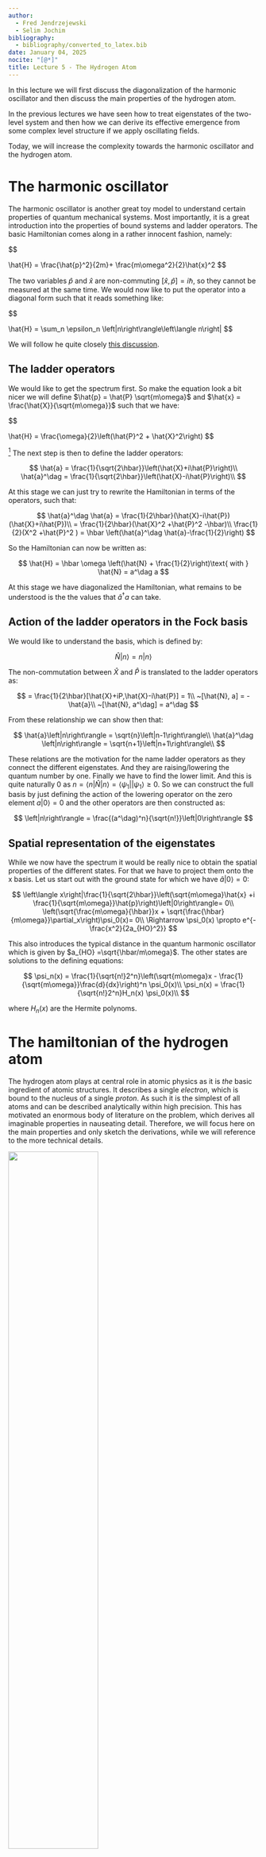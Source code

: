 ```yaml
---
author:
  - Fred Jendrzejewski
  - Selim Jochim
bibliography:
  - bibliography/converted_to_latex.bib
date: January 04, 2025
nocite: "[@*]"
title: Lecture 5 - The Hydrogen Atom
---
```


In this lecture we will first discuss the diagonalization of the
harmonic oscillator and then discuss the main properties of the hydrogen
atom.

In the previous lectures we have seen how to treat eigenstates of the
two-level system and then how we can derive its effective emergence from
some complex level structure if we apply oscillating
fields.

Today, we will increase the complexity towards the harmonic oscillator
and the hydrogen atom.

# The harmonic oscillator

The harmonic oscillator is another great toy model to understand certain
properties of quantum mechanical systems. Most importantly, it is a
great introduction into the properties of bound systems and ladder
operators. The basic Hamiltonian comes along in a rather innocent
fashion, namely:

$$

\hat{H} = \frac{\hat{p}^2}{2m}+ \frac{m\omega^2}{2}\hat{x}^2
$$

The two variables $\hat{p}$ and $\hat{x}$ are
non-commuting $[\hat{x}, \hat{p}] = i\hbar$, so they cannot be measured
at the same time. We would now like to put the operator into a diagonal
form such that it reads something like:

$$

\hat{H} = \sum_n \epsilon_n \left|n\right\rangle\left\langle n\right|
$$

We will follow he quite closely [this discussion](https://ocw.mit.edu/courses/nuclear-engineering/22-51-quantum-theory-of-radiation-interactions-fall-2012/lecture-notes/MIT22_51F12_Ch9.pdf).

## The ladder operators

We would like to get the spectrum first. So make the equation look a bit
nicer we will define $\hat{p} = \hat{P} \sqrt{m\omega}$ and
$\hat{x} = \frac{\hat{X}}{\sqrt{m\omega}}$ such that we have:

$$

\hat{H} = \frac{\omega}{2}\left(\hat{P}^2 + \hat{X}^2\right)
$$

[^1] The next step is then to define the ladder
operators:

$$
\hat{a} = \frac{1}{\sqrt{2\hbar}}\left(\hat{X}+i\hat{P}\right)\\
\hat{a}^\dag = \frac{1}{\sqrt{2\hbar}}\left(\hat{X}-i\hat{P}\right)\\
$$

At this stage we can just try to rewrite the Hamiltonian
in terms of the operators, such that:

$$
\hat{a}^\dag \hat{a} = \frac{1}{2\hbar}(\hat{X}-i\hat{P})(\hat{X}+i\hat{P})\\
= \frac{1}{2\hbar}(\hat{X}^2 +\hat{P}^2 -\hbar)\\
 \frac{1}{2}(X^2 +\hat{P}^2 ) = \hbar \left(\hat{a}^\dag \hat{a}-\frac{1}{2}\right)
$$

So the Hamiltonian can now be written as:

$$
\hat{H} = \hbar \omega \left(\hat{N} + \frac{1}{2}\right)\text{ with } \hat{N} = a^\dag a
$$

At this stage we have diagonalized the Hamiltonian, what
remains to be understood is the the values that $\hat{a}^\dag a$ can
take.

## Action of the ladder operators in the Fock basis

We would like to understand the basis, which is defined by:

$$
\hat{N} \left|n\right\rangle = n \left|n\right\rangle
$$

The non-commutation between $\hat{X}$ and $\hat{P}$ is
translated to the ladder operators as:

$$
= \frac{1}{2\hbar}[\hat{X}+iP,\hat{X}-i\hat{P}] = 1\\
~[\hat{N}, a] = -\hat{a}\\
~[\hat{N}, a^\dag] = a^\dag
$$

From these relationship we can show then that:

$$
\hat{a}\left|n\right\rangle = \sqrt{n}\left|n-1\right\rangle\\
\hat{a}^\dag \left|n\right\rangle = \sqrt{n+1}\left|n+1\right\rangle\\
$$

These relations are the motivation for the name ladder
operators as they connect the different eigenstates. And they are
raising/lowering the quantum number by one. Finally we have to find the
lower limit. And this is quite naturally 0 as
$n = \left\langle n\right|\hat{N}\left|n\right\rangle = \left\langle\psi_1\right|\left|\psi_1\right\rangle\geq 0$.
So we can construct the full basis by just defining the action of the
lowering operator on the zero element
$a\left|0\right\rangle = 0$ and the other operators are
then constructed as:

$$
\left|n\right\rangle = \frac{(a^\dag)^n}{\sqrt{n!}}\left|0\right\rangle
$$

## Spatial representation of the eigenstates

While we now have the spectrum it would be really nice to obtain the
spatial properties of the different states. For that we have to project
them onto the x basis. Let us start out with the ground state for which
we have $\hat{a}\left|0\right\rangle= 0$:

$$
\left\langle x\right|\frac{1}{\sqrt{2\hbar}}\left(\sqrt{m\omega}\hat{x} +i \frac{1}{\sqrt{m\omega}}\hat{p}\right)\left|0\right\rangle= 0\\
\left(\sqrt{\frac{m\omega}{\hbar}}x + \sqrt{\frac{\hbar}{m\omega}}\partial_x\right)\psi_0(x)= 0\\
\Rightarrow \psi_0(x) \propto e^{-\frac{x^2}{2a_{HO}^2}}
$$

This also introduces the typical distance in the quantum
harmonic oscillator which is given by $a_{HO} =\sqrt{\hbar/m\omega}$.
The other states are solutions to the defining equations:

$$
\psi_n(x) = \frac{1}{\sqrt{n!}2^n}\left(\sqrt{m\omega}x - \frac{1}{\sqrt{m\omega}}\frac{d}{dx}\right)^n \psi_0(x)\\
\psi_n(x) = \frac{1}{\sqrt{n!}2^n}H_n(x) \psi_0(x)\\
$$

where $H_n(x)$ are the Hermite polynoms.

# The hamiltonian of the hydrogen atom

The hydrogen atom plays at central role in atomic physics as it is _the_
basic ingredient of atomic structures. It describes a single _electron_,
which is bound to the nucleus of a single _proton_. As such it is the
simplest of all atoms and can be described analytically within high
precision. This has motivated an enormous body of literature on the
problem, which derives all imaginable properties in nauseating detail.
Therefore, we will focus here on the main properties and only sketch the
derivations, while we will reference to the more technical details.

<img src="./lecture5_pic1.png" width="60%">

Sketch of the hydrogen atom with the relative coordinate and the
coordinates of the proton and the electron.

For the hydrogen atom as shown in above, we can write down the Hamiltonian

$$
\hat{H}=\frac{{{\hat{\vec{p}}}^2_\text{p}}}{2m_\text{p}} + \frac{{\hat{\vec{p}}}^2_\text{e}}{2m_\text{e}} - \frac{Ze^2}{4\pi\epsilon_0 r},
$$

where $Ze$ is the nuclear charge. To solve the problem,
we have to find the right Hilbert space. We can not solve the problem of
the electron alone. If we do a separation of coordinates, i.e., we
separate the Hamiltonian into the the center of mass and the relative
motion, we get

$$
\hat{H} = \underbrace{\frac{{\hat{\vec{p}}}^2_{\textrm{cm}}}{2M}}_{\hat{H}_{\textrm{cm}}} + \underbrace{\frac{{\hat{\vec{p}}}^2_\text{r}}{2\mu}- \frac{Ze^2}{4\pi\epsilon_0r}}_{\hat{H}_{\text{atom}}}
$$

with the reduced mass $1/\mu=1/m_\text{e}+1/m_\text{p}$.
If the state of the hydrogen atom $\left|\psi\right\rangle$
is an eigenstate of $\hat{H}$, we can write

$$
\hat{H}\left|\psi\right\rangle=\left(\hat{H}_\textrm{cm}+\hat{H}_{\text{atom}} \right)\left|\psi_\textrm{cm}\right\rangle\otimes \left|\psi_\text{atom}\right\rangle \\
= \left( E_{\text{kin}} + E_\text{atom} \right) \left|\psi\right\rangle.
$$

Both states are eigenstates of the system. The state
$\left|\psi\right\rangle$ can be split up as shown since
the two degrees of freedom are generally not entangled.

![Sketch of the hydrogen atom with the relative coordinate and the
coordinates of the proton and the electron.
](figures/Bildschirmfoto-2018-09-28-um-16-07-07/Bildschirmfoto-2018-09-28-um-16-07-07){#261310
width="0.70\\columnwidth"}

The wave function of the system then reads:

$$
\psi(\vec{R},\vec{r}) = \left( \left\langle R\right| \otimes \left\langle r\right|\right)\left( \left|\psi_\textrm{cm}\right\rangle \otimes \left|\psi_{\text{atom}}\right\rangle\right)\\
= \psi(\vec{R}) \cdot \psi (\vec{r})
$$

Our goal is now to find the eigenfunctions and
eigenenergies of $\hat{H}_\text{atom}$. In order to further divide the
Hilbert space, we can use the symmetries.

# Conservation of orbital angular momentum

$\hat{H}_\text{atom}$ possesses spherical symmetry, which implies that
**orbital angular momentum** $\hat{\vec{L}}$ is conserved. It is defined
as:

$$
\hat{\vec{L}}=\hat{\vec{r}} \times \hat{\vec{p}}
$$

In other words, we have:

$$
= 0
$$

Let us show first that the kinetic term commutes with
the angular momentum operator, We will employ the commutator
relationships for position and momentum $[x_i, p_j]=i\hbar$ and the
relationship $[A,BC] = [A,B]C+B[A,C]$ and
$[f(x), p_x] = [x,p_x]\frac{\partial f(x)}{\partial x}$. So we obtain:

$$
= [p_x^2,xp_y]-[p_y^2,yp_x] \\
 = [p_x^2,x]p_y-[p_y^2,y] p_x\\
 =i\hbar 2 p_xp_y-2i\hbar p_y p_x\\
 = 0
$$

Analog calculations show that $L_y$ and $L_z$ commute.
In a similiar fashion we can verify that the potential term commutes
with the different components of $\hat{\vec{L}}$

$$
= [\frac{1}{r}, xp_y]-[\frac{1}{r}, yp_x]\\
= x[\frac{1}{r}, p_y]-y[\frac{1}{r}, p_x]\\
= -x \frac{yi\hbar}{2r^{3/2}}+y\frac{xi\hbar}{2r^{3/2}}\\
=0
$$

We can therefore decompose the eigenfunctions of the
hydrogen atom over the eigenbasis of the angular momentum operator. A
detailled discussion of the properties of $\vec{L}$ can be found in
[Appendix B of Hertel](http://dx.doi.org/10.1007/978-3-642-54322-7). To find the eigenbasis, we first need to
identify the commutation relationships between the components of
$\hat{\vec{L}}$. We can calculate them following commutation
relationships:

$$
= [yp_z - zp_y, zp_x - xp_z]\\
=[yp_z, zp_x]-[yp_z,xp_z]- [zp_y, zp_x] + [zp_y,xp_z]\\
=[yp_z, zp_x] + [zp_y,xp_z]\\
=[yp_z, z]p_x +x[zp_y,p_z]\\
=-i\hbar yp_x +i\hbar xp_y\\
= i\hbar L_z
$$

This relationship holds for all the other components too
and we have in general:

$$
= i\hbar \epsilon_{ijk}L_k
$$

The orbital angular momentum is therefore part of the
large family of angular momentum operators, which also comprises spin
etc. In particular the different components are not independent, and
therefore we cannot form a basis out the three components. A suitable
choice is actually to use the following combinations:

$$
\hat{\vec{L}}^2\left|l,m_l\right\rangle = \hbar^2 l (l+1)\left|l,m_l\right\rangle\\
\hat{L}_z\left|l,m_l\right\rangle = \hbar m_l \left|l,m_l\right\rangle
$$

- $l$ is a non-negative integer and it is called the **orbital angular
  momentum quantum number**.

- $m_l$ takes values $-l, -l+1, ..., l-1, l$ and it is sometimes
  called the **projection of the angular momentum**.

## Eigenfunction of the angular momentum operators

Having identified the relevant operators it would be nice to obtain a
space representation of them. This works especially nicely in spherical
coordinates. There, we get

$$
\hat{L}_z= - i \hbar \partial_{\phi}\\
\hat{\vec{L}}^2 = - \hbar^2 \left[\frac{1}{\sin(\theta)}\partial_{\theta} \left( \sin(\theta) \partial_\theta\right) + \frac{1}{\sin^2(\theta)} \partial_{\phi\phi} \right].
$$

The corresponding wave functions are

$$
\left\langle\theta, \phi | l,m_l\right\rangle = Y_{lm}(\theta,\phi).
$$

Where $Y_{lm}(\theta, \phi)$ are the **spherical harmonics**.

# The radial wave equation

Given that we now know that the angular momentum is conserved for the
hydrogen atom, we can actually rewrite the Hamltonian in terms of the angular momentum as
we find:

$$
\hat{H}_\text{atom} = \hat{H}_r + \frac{\hat{L}}{2\mu r^2}+V(r) \\
\hat{H}_r = -\frac{\hbar^2}{2\mu}\frac{1}{r^2}\frac{\partial}{\partial r}\left(r^2\frac{\partial}{\partial r}\right)
$$

We can now separate out the angular part and decompose
it over the eigenfunctions of $\hat{\vec{L}}$, such that we make the
ansatz [^2]:

$$
\psi (r,\theta,\phi) = R(r) Y_{lm}(\theta,\phi)
$$

We can plug this separated ansatz in the Schrödinger equation. We
already solved the angular in the discussion of the angular momentum and
for the radial part we obtain:

$$
-\frac{\hbar^2}{2\mu}\frac{1}{r}\frac{d^2(rR(r))}{dr^2} - \frac{Ze^2}{4\pi\epsilon_0 r} R(r) + \frac{\hbar^2}{2\mu}\frac{l(l+1)}{r^2}R(r) = ER(r)
$$

Substituting $R(r)=u(r)/r$ leads to

$$
-\frac{\hbar^2}{2\mu}\frac{d^2}{dr^2}u(r) +\underbrace{ \left( -\frac{Ze^2}{4\pi\epsilon_0 r} + \frac{\hbar^2}{2\mu} \frac{l(l+1)}{r^2} \right)}_{V_{\text{eff}}} u(r) = E \, u(r),
$$

which is known as the "radial wave equation". It is a
very general result for _any_ central potential. It can also be used to
describe unbound states ($E>0$) that occur during scattering.

In the next lecture we will look into the energy scales of the hydrogen atom and then start
coupling different levels.

[^1]:
    The commutator between $\hat{X}$ and $\hat{P}$ is still as for $x$
    and $p$.

[^2]:
    Only if the system is in a well-defined angular momentum state, we
    can write it down like this.
